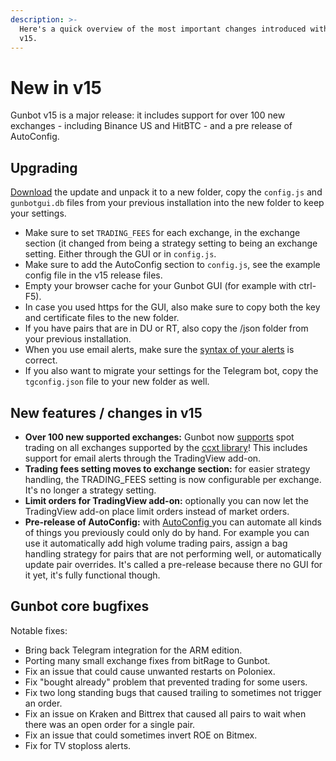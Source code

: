 ```yaml
---
description: >-
  Here's a quick overview of the most important changes introduced with Gunbot
  v15.
---
```


# New in v15

Gunbot v15 is a major release: it includes support for over 100 new exchanges - including Binance US and HitBTC - and a pre release of AutoConfig.

## **Upgrading**

[Download](../../setup-and-general-settings/installation/download.md) the update and unpack it to a new folder, copy the `config.js` and `gunbotgui.db` files from your previous installation into the new folder to keep your settings.

* Make sure to set `TRADING_FEES` for each exchange, in the exchange section \(it changed from being a strategy setting to being an exchange setting. Either through the GUI or in `config.js`.
* Make sure to add the AutoConfig section to `config.js`, see the example config file in the v15 release files.
* Empty your browser cache for your Gunbot GUI \(for example with ctrl-F5\).
* In case you used https for the GUI, also make sure to copy both the key and certificate files to the new folder.
* If you have pairs that are in DU or RT, also copy the /json folder from your previous installation.
* When you use email alerts, make sure the [syntax of your alerts](../../how-to-work-with-gunbot/extras/tradingview-add-on/#alert-message-contents) is correct.
* If you also want to migrate your settings for the Telegram bot, copy the `tgconfig.json` file to your new folder as well.

## New features / changes in v15

* **Over 100 new supported exchanges:** Gunbot now [supports](../supported-exchanges/) spot trading on all exchanges supported by the [ccxt library](https://github.com/ccxt/ccxt/wiki/Exchange-Markets)! This includes support for email alerts through the TradingView add-on.
* **Trading fees setting moves to exchange section:** for easier strategy handling, the TRADING\_FEES setting is now configurable per exchange. It's no longer a strategy setting.
* **Limit orders for TradingView add-on:** optionally you can now let the TradingView add-on place limit orders instead of market orders.
* **Pre-release of AutoConfig:** with [AutoConfig ](../../how-to-work-with-gunbot/extras/autoconfig.md)you can automate all kinds of things you previously could only do by hand. For example you can use it automatically add high volume trading pairs, assign a bag handling strategy for pairs that are not performing well, or automatically update pair overrides. It's called a pre-release because there no GUI for it yet, it's fully functional though.

## **Gunbot core bugfixes**

Notable fixes:

* Bring back Telegram integration for the ARM edition.
* Porting many small exchange fixes from bitRage to Gunbot.
* Fix an issue that could cause unwanted restarts on Poloniex.
* Fix "bought already" problem that prevented trading for some users.
* Fix two long standing bugs that caused trailing to sometimes not trigger an order.
* Fix an issue on Kraken and Bittrex that caused all pairs to wait when there was an open order for a single pair.
* Fix an issue that could sometimes invert ROE on Bitmex.
* Fix for TV stoploss alerts.

